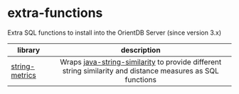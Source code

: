 # extra-functions
Extra SQL functions to install into the OrientDB Server (since version 3.x)

| library        | description   |
| -------------  |:-------------:|
| [string-metrics](./string-metrics) | Wraps [java-string-similarity](https://github.com/tdebatty/java-string-similarity) to provide different string similarity and distance measures as SQL functions |